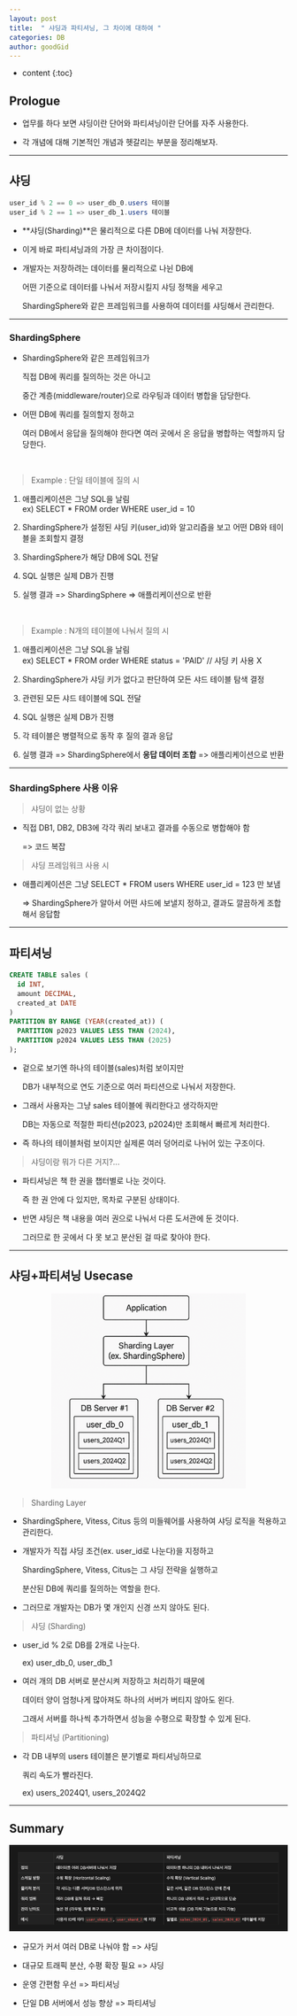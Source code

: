 ```yaml
---
layout: post
title:  " 샤딩과 파티셔닝, 그 차이에 대하여 "
categories: DB
author: goodGid
---
```

* content
{:toc}

## Prologue

* 업무를 하다 보면 샤딩이란 단어와 파티셔닝이란 단어를 자주 사용한다.

* 각 개념에 대해 기본적인 개념과 헷갈리는 부분을 정리해보자.



---

## 샤딩

``` java
user_id % 2 == 0 => user_db_0.users 테이블
user_id % 2 == 1 => user_db_1.users 테이블
```

* **샤딩(Sharding)**은 물리적으로 다른 DB에 데이터를 나눠 저장한다.
  
* 이게 바로 파티셔닝과의 가장 큰 차이점이다.

* 개발자는 저장하려는 데이터를 물리적으로 나뉜 DB에
  
  어떤 기준으로 데이터를 나눠서 저장시킬지 샤딩 정책을 세우고

  ShardingSphere와 같은 프레임워크를 사용하여 데이터를 샤딩해서 관리한다.

---

### ShardingSphere

* ShardingSphere와 같은 프레임워크가 

  직접 DB에 쿼리를 질의하는 것은 아니고

  중간 계층(middleware/router)으로 라우팅과 데이터 병합을 담당한다.
  
* 어떤 DB에 쿼리를 질의할지 정하고

  여러 DB에서 응답을 질의해야 한다면 여러 곳에서 온 응답을 병합하는 역할까지 담당한다.

<br>

> Example : 단일 테이블에 질의 시

1. 애플리케이션은 그냥 SQL을 날림 <br> ex) SELECT * FROM order WHERE user_id = 10

2. ShardingSphere가 설정된 샤딩 키(user_id)와 알고리즘을 보고 어떤 DB와 테이블을 조회할지 결정

3. ShardingSphere가 해당 DB에 SQL 전달

4. SQL 실행은 실제 DB가 진행

5. 실행 결과 => ShardingSphere => 애플리케이션으로 반환

<br>

> Example : N개의 테이블에 나눠서 질의 시

1. 애플리케이션은 그냥 SQL을 날림 <br> ex) SELECT * FROM order WHERE status = 'PAID' // 샤딩 키 사용 X

2. ShardingSphere가 샤딩 키가 없다고 판단하여 모든 샤드 테이블 탐색 결정

3. 관련된 모든 샤드 테이블에 SQL 전달

4. SQL 실행은 실제 DB가 진행

5. 각 테이블은 병렬적으로 동작 후 질의 결과 응답

5. 실행 결과 => ShardingSphere에서 **응답 데이터 조합** => 애플리케이션으로 반환

---

### ShardingSphere 사용 이유

> 샤딩이 없는 상황

* 직접 DB1, DB2, DB3에 각각 쿼리 보내고 결과를 수동으로 병합해야 함

  => 코드 복잡

> 샤딩 프레임워크 사용 시

* 애플리케이션은 그냥 SELECT * FROM users WHERE user_id = 123 만 보냄

  => ShardingSphere가 알아서 어떤 샤드에 보낼지 정하고, 결과도 깔끔하게 조합해서 응답함

---

## 파티셔닝

``` sql
CREATE TABLE sales (
  id INT,
  amount DECIMAL,
  created_at DATE
)
PARTITION BY RANGE (YEAR(created_at)) (
  PARTITION p2023 VALUES LESS THAN (2024),
  PARTITION p2024 VALUES LESS THAN (2025)
);
```

* 겉으로 보기엔 하나의 테이블(sales)처럼 보이지만

  DB가 내부적으로 연도 기준으로 여러 파티션으로 나눠서 저장한다.

* 그래서 사용자는 그냥 sales 테이블에 쿼리한다고 생각하지만

  DB는 자동으로 적절한 파티션(p2023, p2024)만 조회해서 빠르게 처리한다.

* 즉 하나의 테이블처럼 보이지만 실제론 여러 덩어리로 나뉘어 있는 구조이다.

> 샤딩이랑 뭐가 다른 거지?...

* 파티셔닝은 책 한 권을 챕터별로 나눈 것이다.

  즉 한 권 안에 다 있지만, 목차로 구분된 상태이다.

* 반면 샤딩은 책 내용을 여러 권으로 나눠서 다른 도서관에 둔 것이다.

  그러므로 한 곳에서 다 못 보고 분산된 걸 따로 찾아야 한다.

---

## 샤딩+파티셔닝 Usecase

<center><img src="/assets/img/db/DB-Sharding-vs-Partitioning_2.png" alt="" style="max-width: 70%;"></center> 

> Sharding Layer

* ShardingSphere, Vitess, Citus 등의 미들웨어를 사용하여 샤딩 로직을 적용하고 관리한다.

* 개발자가 직접 샤딩 조건(ex. user_id로 나눈다)을 지정하고

  ShardingSphere, Vitess, Citus는 그 샤딩 전략을 실행하고
  
  분산된 DB에 쿼리를 질의하는 역할을 한다.

* 그러므로 개발자는 DB가 몇 개인지 신경 쓰지 않아도 된다.
  
> 샤딩 (Sharding)

* user_id % 2로 DB를 2개로 나눈다.

  ex) user_db_0, user_db_1

* 여러 개의 DB 서버로 분산시켜 저장하고 처리하기 때문에

  데이터 양이 엄청나게 많아져도 하나의 서버가 버티지 않아도 왼다.

  그래서 서버를 하나씩 추가하면서 성능을 수평으로 확장할 수 있게 된다.

> 파티셔닝 (Partitioning)

* 각 DB 내부의 users 테이블은 분기별로 파티셔닝하므로

  쿼리 속도가 빨라진다.

  ex) users_2024Q1, users_2024Q2


---

## Summary

![](/assets/img/db/DB-Sharding-vs-Partitioning_1.png)

* 규모가 커서 여러 DB로 나눠야 함	=> 샤딩

* 대규모 트래픽 분산, 수평 확장 필요 => 샤딩

* 운영 간편함 우선 => 파티셔닝

* 단일 DB 서버에서 성능 향상	=> 파티셔닝
